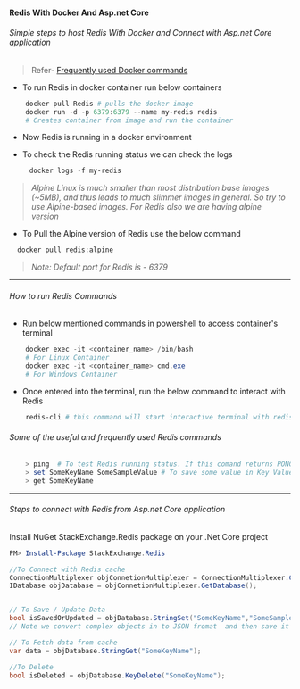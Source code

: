 #### Redis With Docker And Asp.net Core
###### Simple steps to host Redis With Docker and Connect with Asp.net Core application
>
>Refer- [Frequently used Docker commands](../../Docker/Containers/Docker-Frequently-Used-Comments.md)


* To run Redis in docker container run below containers

```powershell
    docker pull Redis # pulls the docker image
    docker run -d -p 6379:6379 --name my-redis redis
    # Creates container from image and run the container
```
 * Now Redis is running in a docker environment

 * To check the Redis running status we can check the logs
 ```powershell
      docker logs -f my-redis
 ```

> *Alpine Linux is much smaller than most distribution base images (~5MB), and thus leads to much slimmer images in general.  So try to use Alpine-based images. For Redis also we are having alpine version*

* To Pull the Alpine version of Redis use the below command
```powershell
  docker pull redis:alpine
```

>*Note: Default port for Redis is  - 6379*

---

###### How to run Redis Commands
* Run below mentioned commands in powershell to access container's terminal
```powershell
    docker exec -it <container_name> /bin/bash
    # For Linux Container
    docker exec -it <container_name> cmd.exe
    # For Windows Container
```
* Once entered into the terminal, run the below command to interact with Redis
```powershell
    redis-cli # this command will start interactive terminal with redis cache
```


###### Some of the useful and frequently used Redis commands
```powershell
    > ping  # To test Redis running status. If this comand returns PONG then Redis working fine
    > set SomeKeyName SomeSampleValue # To save some value in Key Value format
    > get SomeKeyName
```

---

###### Steps to connect with Redis from Asp.net Core application
Install NuGet StackExchange.Redis package on your .Net Core project
```powershell
PM> Install-Package StackExchange.Redis
```

```csharp
//To Connect with Redis cache
ConnectionMultiplexer objConnetionMultiplexer = ConnectionMultiplexer.Connect("localhost:6379");
IDatabase objDatabase = objConnetionMultiplexer.GetDatabase();


// To Save / Update Data
bool isSavedOrUpdated = objDatabase.StringSet("SomeKeyName","SomeSampleValue");
// Note we convert complex objects in to JSON fromat  and then save it

// To Fetch data from cache
var data = objDatabase.StringGet("SomeKeyName");

//To Delete
bool isDeleted = objDatabase.KeyDelete("SomeKeyName");
```


[//]: # (Tags: Redis With Docker, Docker, Redis With Asp.net Core, Connect Asp.net core application with docker, Usefull redis comments)
[//]: # (Type: DB - Redis)
[//]: # (Rating: 2)
[//]: # (Languages:powershell)
[//]: # (ReadyState:Publish)
